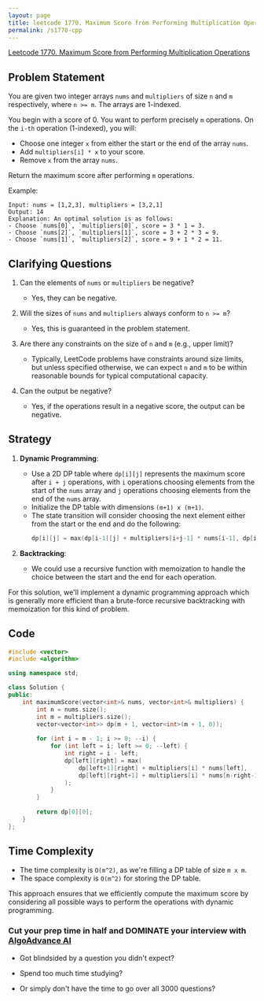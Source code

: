 ```yaml
---
layout: page
title: leetcode 1770. Maximum Score from Performing Multiplication Operations
permalink: /s1770-cpp
---
```

[Leetcode 1770. Maximum Score from Performing Multiplication Operations](https://algoadvance.github.io/algoadvance/l1770)
## Problem Statement

You are given two integer arrays `nums` and `multipliers` of size `n` and `m` respectively, where `n >= m`. The arrays are 1-indexed.

You begin with a score of 0. You want to perform precisely `m` operations. On the `i-th` operation (1-indexed), you will:

- Choose one integer `x` from either the start or the end of the array `nums`.
- Add `multipliers[i] * x` to your score.
- Remove `x` from the array `nums`.

Return the maximum score after performing `m` operations.

Example:
```
Input: nums = [1,2,3], multipliers = [3,2,1]
Output: 14
Explanation: An optimal solution is as follows:
- Choose `nums[0]`, `multipliers[0]`, score = 3 * 1 = 3.
- Choose `nums[2]`, `multipliers[1]`, score = 3 + 2 * 3 = 9.
- Choose `nums[1]`, `multipliers[2]`, score = 9 + 1 * 2 = 11.
```

## Clarifying Questions

1. Can the elements of `nums` or `multipliers` be negative?
    - Yes, they can be negative.

2. Will the sizes of `nums` and `multipliers` always conform to `n >= m`?
    - Yes, this is guaranteed in the problem statement.

3. Are there any constraints on the size of `n` and `m` (e.g., upper limit)?
    - Typically, LeetCode problems have constraints around size limits, but unless specified otherwise, we can expect `n` and `m` to be within reasonable bounds for typical computational capacity.

4. Can the output be negative?
    - Yes, if the operations result in a negative score, the output can be negative.

## Strategy

1. **Dynamic Programming**:
   - Use a 2D DP table where `dp[i][j]` represents the maximum score after `i + j` operations, with `i` operations choosing elements from the start of the `nums` array and `j` operations choosing elements from the end of the `nums` array.
   - Initialize the DP table with dimensions `(m+1) x (m+1)`.
   - The state transition will consider choosing the next element either from the start or the end and do the following:
     ```cpp
     dp[i][j] = max(dp[i-1][j] + multipliers[i+j-1] * nums[i-1], dp[i][j-1] + multipliers[i+j-1] * nums[n-j]);
     ```

2. **Backtracking**:
   - We could use a recursive function with memoization to handle the choice between the start and the end for each operation.

For this solution, we'll implement a dynamic programming approach which is generally more efficient than a brute-force recursive backtracking with memoization for this kind of problem.

## Code

```cpp
#include <vector>
#include <algorithm>

using namespace std;

class Solution {
public:
    int maximumScore(vector<int>& nums, vector<int>& multipliers) {
        int n = nums.size();
        int m = multipliers.size();
        vector<vector<int>> dp(m + 1, vector<int>(m + 1, 0));
        
        for (int i = m - 1; i >= 0; --i) {
            for (int left = i; left >= 0; --left) {
                int right = i - left;
                dp[left][right] = max(
                    dp[left+1][right] + multipliers[i] * nums[left],
                    dp[left][right+1] + multipliers[i] * nums[n-right-1]
                );
            }
        }
        
        return dp[0][0];
    }
};
```

## Time Complexity

- The time complexity is `O(m^2)`, as we're filling a DP table of size `m x m`.
- The space complexity is `O(m^2)` for storing the DP table.

This approach ensures that we efficiently compute the maximum score by considering all possible ways to perform the operations with dynamic programming.


### Cut your prep time in half and DOMINATE your interview with [AlgoAdvance AI](https://algoAdvance.com)

- Got blindsided by a question you didn't expect?

- Spend too much time studying?

- Or simply don't have the time to go over all 3000 questions?

